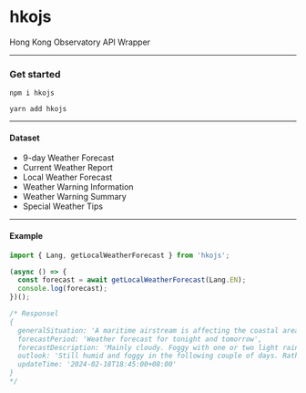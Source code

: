 # hkojs

Hong Kong Observatory API Wrapper

---

### Get started

`npm i hkojs`

`yarn add hkojs`

---

#### Dataset

- 9-day Weather Forecast
- Current Weather Report
- Local Weather Forecast
- Weather Warning Information
- Weather Warning Summary
- Special Weather Tips

---

#### Example

```typescript
import { Lang, getLocalWeatherForecast } from 'hkojs';

(async () => {
  const forecast = await getLocalWeatherForecast(Lang.EN);
  console.log(forecast);
})();

/* Responsel
{
  generalSituation: 'A maritime airstream is affecting the coastal areas of Guangdong.',
  forecastPeriod: 'Weather forecast for tonight and tomorrow',
  forecastDescription: 'Mainly cloudy. Foggy with one or two light rain patches in the morning and at night. Sunny intervals during the day tomorrow. Temperatures will range between 20 and 24 degrees. Light to moderate southeasterly winds.',
  outlook: 'Still humid and foggy in the following couple of days. Rather warm during the day. Temperatures will fall in the latter part of this week.',
  updateTime: '2024-02-18T18:45:00+08:00'
}
*/
```
